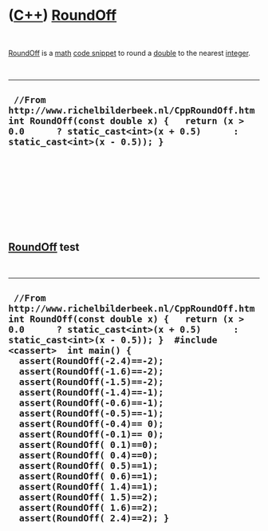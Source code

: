 



 

 

 

 

 

([C++](Cpp.md)) [RoundOff](CppRoundOff.md)
============================================

 

[RoundOff](CppRoundOff.md) is a [math](CppMath.md) [code
snippet](CppCodeSnippets.md) to round a [double](CppDouble.md) to the
nearest [integer](CppInt.md).

 

  ---------------------------------------------------------------------------------------------------------------------------------------------------------------------------------
  ` //From http://www.richelbilderbeek.nl/CppRoundOff.htm int RoundOff(const double x) {   return (x > 0.0      ? static_cast<int>(x + 0.5)      : static_cast<int>(x - 0.5)); }`
  ---------------------------------------------------------------------------------------------------------------------------------------------------------------------------------

 

 

 

 

 

[RoundOff](CppRoundOff.md) test
--------------------------------

 

  --------------------------------------------------------------------------------------------------------------------------------------------------------------------------------------------------------------------------------------------------------------------------------------------------------------------------------------------------------------------------------------------------------------------------------------------------------------------------------------------------------------------------------------------------------------------------------------------------------------------------------------------------------------------------------------------------------------
  ` //From http://www.richelbilderbeek.nl/CppRoundOff.htm int RoundOff(const double x) {   return (x > 0.0      ? static_cast<int>(x + 0.5)      : static_cast<int>(x - 0.5)); }  #include <cassert>  int main() {   assert(RoundOff(-2.4)==-2);   assert(RoundOff(-1.6)==-2);   assert(RoundOff(-1.5)==-2);   assert(RoundOff(-1.4)==-1);   assert(RoundOff(-0.6)==-1);   assert(RoundOff(-0.5)==-1);   assert(RoundOff(-0.4)== 0);   assert(RoundOff(-0.1)== 0);    assert(RoundOff( 0.1)==0);   assert(RoundOff( 0.4)==0);   assert(RoundOff( 0.5)==1);   assert(RoundOff( 0.6)==1);   assert(RoundOff( 1.4)==1);   assert(RoundOff( 1.5)==2);   assert(RoundOff( 1.6)==2);   assert(RoundOff( 2.4)==2); }`
  --------------------------------------------------------------------------------------------------------------------------------------------------------------------------------------------------------------------------------------------------------------------------------------------------------------------------------------------------------------------------------------------------------------------------------------------------------------------------------------------------------------------------------------------------------------------------------------------------------------------------------------------------------------------------------------------------------------

 

 

 

 

 





 



